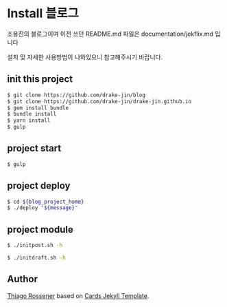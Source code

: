 # Install 블로그

조용진의 블로그이며 이전 쓰던 README.md 파일은 documentation/jekflix.md 입니다

설치 및 자세한 사용방법이 나와있으니 참고해주시기 바랍니다.

## init this project

``` bash
$ git clone https://github.com/drake-jin/blog
$ git clone https://github.com/drake-jin/drake-jin.github.io
$ gem install bundle
$ bundle install
$ yarn install
$ gulp
```

## project start

``` bash
$ gulp
```

## project deploy

``` bash
$ cd ${blog_project_home}
$ ./deploy "${message}"
```

## project module

``` bash
$ ./initpost.sh -h
```

``` bash
$ ./initdraft.sh -h
```

## Author

[Thiago Rossener](https://www.rossener.com/) based on [Cards Jekyll Template](https://github.com/willianjusten/cards-jekyll-template).